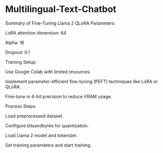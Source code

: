 # Multilingual-Text-Chatbot

Summary of Fine-Tuning Llama 2
QLoRA Parameters:

LoRA attention dimension: 64

Alpha: 16

Dropout: 0.1

Training Setup:

Use Google Colab with limited resources.

Implement parameter-efficient fine-tuning (PEFT) techniques like LoRA or QLoRA.

Fine-tune in 4-bit precision to reduce VRAM usage.

Process Steps:

Load preprocessed dataset.

Configure bitsandbytes for quantization.

Load Llama 2 model and tokenizer.

Set training parameters and start training.
